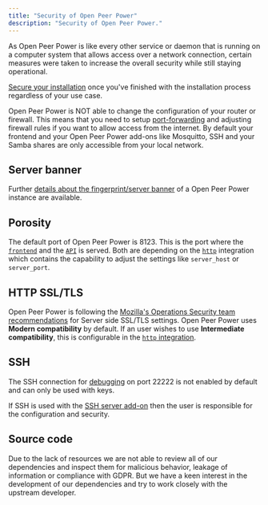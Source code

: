 ```yaml
---
title: "Security of Open Peer Power"
description: "Security of Open Peer Power."
---
```


As Open Peer Power is like every other service or daemon that is running on a computer system that allows access over a network connection, certain measures were taken to increase the overall security while still staying operational.

[Secure your installation](/docs/configuration/securing/) once you've finished with the installation process regardless of your use case.

 Open Peer Power is NOT able to change the configuration of your router or firewall. This means that you need to setup [port-forwarding](/docs/configuration/remote/) and adjusting firewall rules if you want to allow access from the internet. By default your frontend and your Open Peer Power add-ons like Mosquitto, SSH and your Samba shares are only accessible from your local network.

## Server banner

Further [details about the fingerprint/server banner](/docs/security/webserver/) of a Open Peer Power instance are available. 

## Porosity

The default port of Open Peer Power is 8123. This is the port where the [`frontend`](/integrations/frontend/) and the [`API`](/integrations/api/) is served. Both are depending on the [`http`](/integrations/http/) integration which contains the capability to adjust the settings like `server_host` or `server_port`.

## HTTP SSL/TLS

 Open Peer Power is following the [Mozilla's Operations Security team recommendations](https://wiki.mozilla.org/Security/Server_Side_TLS) for Server side SSL/TLS settings. Open Peer Power uses **Modern compatibility** by default. If an user wishes to use **Intermediate compatibility**, this is configurable in the [`http` integration](/integrations/http/).

## SSH

The SSH connection for [debugging](https://developers.openpeerpower.io/docs/en/hassio_debugging.html) on port 22222 is not enabled by default and can only be used with keys.

If SSH is used with the [SSH server add-on](/addons/ssh/) then the user is responsible for the configuration and security.

## Source code

Due to the lack of resources we are not able to review all of our dependencies and inspect them for malicious behavior, leakage of information or compliance with GDPR. But we have a keen interest in the development of our dependencies and try to work closely with the upstream developer.

